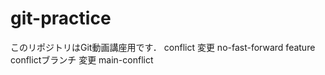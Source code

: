 # git-practice
このリポジトリはGit動画講座用です．
conflict
変更
no-fast-forward feature conflictブランチ 変更
main-conflict
